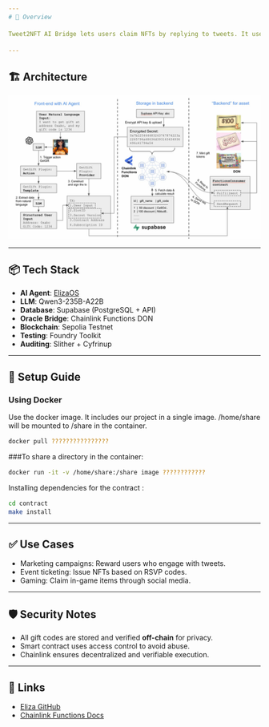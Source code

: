 ```yaml
---
# 🧠 Overview

Tweet2NFT AI Bridge lets users claim NFTs by replying to tweets. It uses Eliza AI, Supabase for codes, and Chainlink to mint. It combines Web2 social with Web3 blockchain for secure, scalable rewards.

---
```


## 🏗️ Architecture

![Architecture Diagram](img/image.jpg)

---

## 📦 Tech Stack
- **AI Agent**: [ElizaOS](https://github.com/eliza-ai/elizaos)
- **LLM**: Qwen3-235B-A22B
- **Database**: Supabase (PostgreSQL + API)
- **Oracle Bridge**: Chainlink Functions DON
- **Blockchain**: Sepolia Testnet
- **Testing**: Foundry Toolkit
- **Auditing**: Slither + Cyfrinup


---

## 🚀 Setup Guide

###  Using Docker
Use the docker image. It includes our project in a single image. /home/share will be mounted to /share in the container.

```bash
docker pull ????????????????
```

###To share a directory in the container:
```bash
docker run -it -v /home/share:/share image ????????????
```

Installing dependencies for the contract :

```bash
cd contract
make install
```

---

## ✅ Use Cases
- Marketing campaigns: Reward users who engage with tweets.
- Event ticketing: Issue NFTs based on RSVP codes.
- Gaming: Claim in-game items through social media.

---

## 🛡️ Security Notes
- All gift codes are stored and verified **off-chain** for privacy.
- Smart contract uses access control to avoid abuse.
- Chainlink ensures decentralized and verifiable execution.

---

## 🔗 Links
- [Eliza GitHub]([https://github.com/eliza-ai/elizaos](https://github.com/elizaOS/eliza))
- [Chainlink Functions Docs]([https://docs.chain.link/functions](https://docs.chain.link/chainlink-functions))
